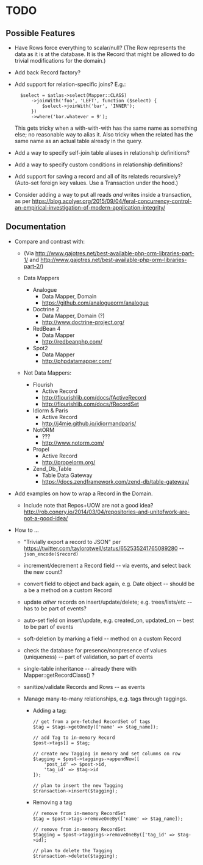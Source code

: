 # TODO

## Possible Features

- Have Rows force everything to scalar/null? (The Row represents the data as it
  is at the database. It is the Record that might be allowed to do trivial
  modifications for the domain.)

- Add back Record factory?

- Add support for relation-specific joins? E.g.:

        $select = $atlas->select(Mapper::CLASS)
            ->joinWith('foo', 'LEFT', function ($select) {
                $select->joinWith('bar', 'INNER');
            })
            ->where('bar.whatever = 9');

  This gets tricky when a with-with-with has the same name as something else;
  no reasonable way to alias it. Also tricky when the related has the same name
  as an actual table already in the query.

- Add a way to specify self-join table aliases in relationship definitions?

- Add a way to specify custom conditions in relationship definitions?

- Add support for saving a record and all of its relateds recursively? (Auto-set
  foreign key values. Use a Transaction under the hood.)

- Consider adding a way to put all reads *and* writes inside a transaction, as
  per <https://blog.acolyer.org/2015/09/04/feral-concurrency-control-an-empirical-investigation-of-modern-application-integrity/>

## Documentation

- Compare and contrast with:

    - (Via <http://www.gajotres.net/best-available-php-orm-libraries-part-1/>
      and <http://www.gajotres.net/best-available-php-orm-libraries-part-2/>)

    - Data Mappers

        - Analogue
            - Data Mapper, Domain
            - https://github.com/analogueorm/analogue
        - Doctrine 2
            - Data Mapper, Domain (?)
            - http://www.doctrine-project.org/
        - RedBean 4
            - Data Mapper
            - http://redbeanphp.com/
        - Spot2
            - Data Mapper
            - http://phpdatamapper.com/

    - Not Data Mappers:

        - Flourish
            - Active Record
            - http://flourishlib.com/docs/fActiveRecord
            - http://flourishlib.com/docs/fRecordSet
        - Idiorm & Paris
            - Active Record
            - http://j4mie.github.io/idiormandparis/
        - NotORM
            - ???
            - http://www.notorm.com/
        - Propel
            - Active Record
            - http://propelorm.org/
        - Zend_Db_Table
            - Table Data Gateway
            - https://docs.zendframework.com/zend-db/table-gateway/

- Add examples on how to wrap a Record in the Domain.

    - Include note that Repos+UOW are not a good idea?
      <http://rob.conery.io/2014/03/04/repositories-and-unitofwork-are-not-a-good-idea/>

- How to ...

    - "Trivially export a record to JSON" per <https://twitter.com/taylorotwell/status/652535241765089280> -- `json_encode($record)`

    - increment/decrement a Record field -- via events, and select back the new
      count?

    - convert field to object and back again, e.g. Date object -- should be a
      be a method on a custom Record

    - update *other* records on insert/update/delete; e.g. trees/lists/etc --
      has to be part of events?

    - auto-set field on insert/update, e.g. created_on, updated_on -- best to
      be part of events

    - soft-deletion by marking a field -- method on a custom Record

    - check the database for presence/nonpresence of values (uniqueness) -- part
      of validation, so part of events

    - single-table inheritance -- already there with Mapper::getRecordClass() ?

    - sanitize/validate Records and Rows -- as events

    - Manage many-to-many relationships, e.g. tags through taggings.

        - Adding a tag:

            ```
            // get from a pre-fetched RecordSet of tags
            $tag = $tags->getOneBy(['name' => $tag_name]);

            // add Tag to in-memory Record
            $post->tags[] = $tag;

            // create new Tagging in memory and set columns on row
            $tagging = $post->taggings->appendNew([
                'post_id' => $post->id,
                'tag_id' => $tag->id
            ]);

            // plan to insert the new Tagging
            $transaction->insert($tagging);
            ```

        - Removing a tag

            ```
            // remove from in-memory RecordSet
            $tag = $post->tags->removeOneBy(['name' => $tag_name]);

            // remove from in-memory RecordSet
            $tagging = $post->taggings->removeOneBy(['tag_id' => $tag->id);

            // plan to delete the Tagging
            $transaction->delete($tagging);
            ```

